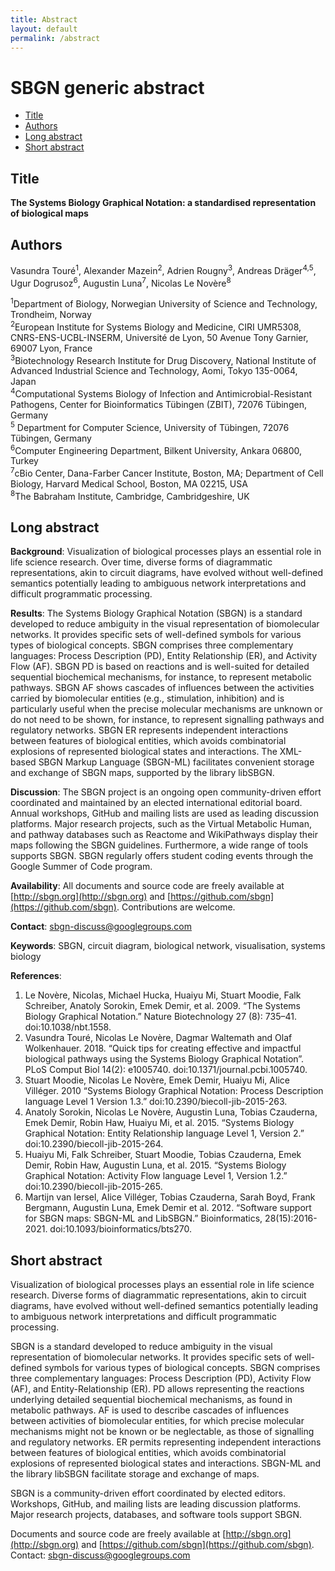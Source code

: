 ```yaml
---
title: Abstract
layout: default
permalink: /abstract
---
```


# SBGN generic abstract

*  [Title](#title)
*  [Authors](#authors)
*  [Long abstract](#long-abstract)
*  [Short abstract](#short-abstract)

## Title
**The Systems Biology Graphical Notation: a standardised representation of biological maps**

## Authors
Vasundra Touré<sup>1</sup>, Alexander Mazein<sup>2</sup>, Adrien Rougny<sup>3</sup>, Andreas Dräger<sup>4,5</sup>, Ugur Dogrusoz<sup>6</sup>, Augustin Luna<sup>7</sup>, Nicolas Le Novère<sup>8</sup>

<sup>1</sup>Department of Biology, Norwegian University of Science and Technology, Trondheim, Norway  
<sup>2</sup>European Institute for Systems Biology and Medicine, CIRI UMR5308, CNRS-ENS-UCBL-INSERM, Université de Lyon, 50 Avenue Tony Garnier, 69007 Lyon, France  
<sup>3</sup>Biotechnology Research Institute for Drug Discovery, National Institute of Advanced Industrial Science and Technology, Aomi, Tokyo 135-0064, Japan  
<sup>4</sup>Computational Systems Biology of Infection and Antimicrobial-Resistant Pathogens, Center for Bioinformatics Tübingen (ZBIT), 72076 Tübingen, Germany  
<sup>5</sup> Department for Computer Science, University of Tübingen, 72076 Tübingen, Germany  
<sup>6</sup>Computer Engineering Department, Bilkent University, Ankara 06800, Turkey  
<sup>7</sup>cBio Center, Dana-Farber Cancer Institute, Boston, MA; Department of Cell Biology, Harvard Medical School, Boston, MA 02215, USA  
<sup>8</sup>The Babraham Institute, Cambridge, Cambridgeshire, UK  


## Long abstract

**Background**: Visualization of biological processes plays an essential role in life science research. Over time, diverse forms of diagrammatic representations, akin to circuit diagrams, have evolved without well-defined semantics potentially leading to ambiguous network interpretations and difficult programmatic processing.

**Results**: The Systems Biology Graphical Notation (SBGN) is a standard developed to reduce ambiguity in the visual representation of biomolecular networks. It provides specific sets of well-defined symbols for various types of biological concepts. SBGN comprises three complementary languages: Process Description (PD), Entity Relationship (ER), and Activity Flow (AF). SBGN PD is based on reactions and is well-suited for detailed sequential biochemical mechanisms, for instance, to represent metabolic pathways. SBGN AF shows cascades of influences between the activities carried by biomolecular entities (e.g., stimulation, inhibition) and is particularly useful when the precise molecular mechanisms are unknown or do not need to be shown, for instance, to represent signalling pathways and regulatory networks. SBGN ER represents independent interactions between features of biological entities, which avoids combinatorial explosions of represented biological states and interactions. The XML-based SBGN Markup Language (SBGN-ML) facilitates convenient storage and exchange of SBGN maps, supported by the library libSBGN.

**Discussion**: The SBGN project is an ongoing open community-driven effort coordinated and maintained by an elected international editorial board. Annual workshops, GitHub and mailing lists are used as leading discussion platforms. Major research projects, such as the Virtual Metabolic Human, and pathway databases such as Reactome and WikiPathways display their maps following the SBGN guidelines. Furthermore, a wide range of tools supports SBGN. SBGN regularly offers student coding events through the Google Summer of Code program.

**Availability**: All documents and source code are freely available at [http://sbgn.org](http://sbgn.org) and [https://github.com/sbgn](https://github.com/sbgn). Contributions are welcome.

**Contact**: [sbgn-discuss@googlegroups.com](mailto:sbgn-discuss@googlegroups.com)

**Keywords**: SBGN, circuit diagram, biological network, visualisation, systems biology

**References**:
1. Le Novère, Nicolas, Michael Hucka, Huaiyu Mi, Stuart Moodie, Falk Schreiber, Anatoly Sorokin, Emek Demir, et al. 2009. “The Systems Biology Graphical Notation.” Nature Biotechnology 27 (8): 735–41. doi:10.1038/nbt.1558.
2. Vasundra Touré, Nicolas Le Novère, Dagmar Waltemath and Olaf Wolkenhauer. 2018. “Quick tips for creating effective and impactful biological pathways using the Systems Biology Graphical Notation”. PLoS Comput Biol 14(2): e1005740. doi:10.1371/journal.pcbi.1005740.
3. Stuart Moodie, Nicolas Le Novère, Emek Demir, Huaiyu Mi, Alice Villéger. 2010 “Systems Biology Graphical Notation: Process Description language Level 1 Version 1.3.” doi:10.2390/biecoll-jib-2015-263.
4. Anatoly Sorokin, Nicolas Le Novère, Augustin Luna, Tobias Czauderna, Emek Demir, Robin Haw, Huaiyu Mi, et al. 2015. “Systems Biology Graphical Notation: Entity Relationship language Level 1, Version 2.” doi:10.2390/biecoll-jib-2015-264.
5. Huaiyu Mi, Falk Schreiber, Stuart Moodie, Tobias Czauderna, Emek Demir, Robin Haw, Augustin Luna, et al. 2015. “Systems Biology Graphical Notation: Activity Flow language Level 1, Version 1.2.” doi:10.2390/biecoll-jib-2015-265.
6. Martijn van Iersel, Alice Villéger, Tobias Czauderna, Sarah Boyd, Frank Bergmann, Augustin Luna, Emek Demir et al. 2012. “Software support for SBGN maps: SBGN-ML and LibSBGN.” Bioinformatics, 28(15):2016-2021. doi:10.1093/bioinformatics/bts270.

## Short abstract

Visualization of biological processes plays an essential role in life science research. Diverse forms of diagrammatic representations, akin to circuit diagrams, have evolved without well-defined semantics potentially leading to ambiguous network interpretations and difficult programmatic processing.

SBGN is a standard developed to reduce ambiguity in the visual representation of biomolecular networks. It provides specific sets of well-defined symbols for various types of biological concepts. SBGN comprises three complementary languages: Process Description (PD), Activity Flow (AF), and Entity-Relationship (ER). PD allows representing the reactions underlying detailed sequential biochemical mechanisms, as found in metabolic pathways. AF is used to describe cascades of influences between activities of biomolecular entities, for which precise molecular mechanisms might not be known or be neglectable, as those of signalling and regulatory networks. ER permits representing independent interactions between features of biological entities, which avoids combinatorial explosions of represented biological states and interactions. SBGN-ML and the library libSBGN facilitate storage and exchange of maps.

SBGN is a community-driven effort coordinated by elected editors. Workshops, GitHub, and mailing lists are leading discussion platforms. Major research projects, databases, and software tools support SBGN.

Documents and source code are freely available at [http://sbgn.org](http://sbgn.org) and [https://github.com/sbgn](https://github.com/sbgn). Contact: [sbgn-discuss@googlegroups.com](mailto:sbgn-discuss@googlegroups.com)
